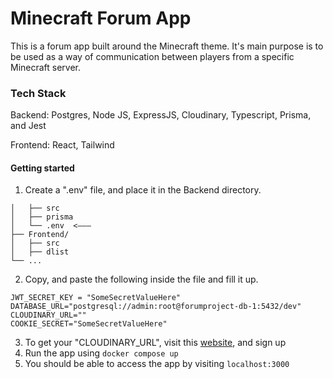 # **Minecraft Forum App**

This is a forum app built around the Minecraft theme. It's main purpose is to be used as a way of communication between players from a specific Minecraft server.

### Tech Stack

Backend: Postgres, Node JS, ExpressJS, Cloudinary, Typescript, Prisma, and Jest

Frontend: React, Tailwind

#### Getting started

1. Create a ".env" file, and place it in the Backend directory.

```├── Backend/
│   ├── src
│   ├── prisma
│   └── .env  <–––
├── Frontend/
│   ├── src
│   ├── dlist
└── ...
```

2. Copy, and paste the following inside the file and fill it up.

```PORT = 5000
JWT_SECRET_KEY = "SomeSecretValueHere"
DATABASE_URL="postgresql://admin:root@forumproject-db-1:5432/dev"
CLOUDINARY_URL=""
COOKIE_SECRET="SomeSecretValueHere"
```

3. To get your "CLOUDINARY_URL", visit this [website](https://cloudinary.com), and sign up
4. Run the app using `docker compose up`
5. You should be able to access the app by visiting `localhost:3000`
